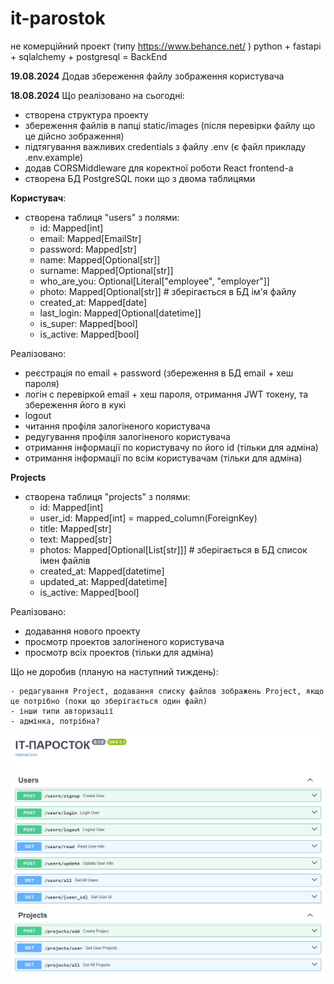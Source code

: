 # it-parostok

не комерційний проект (типу https://www.behance.net/ )
python + fastapi + sqlalchemy + postgresql = BackEnd

**19.08.2024**  Додав збереження файлу зображення користувача

**18.08.2024** Що реалізовано на сьогодні:
- створена структура проекту
- збереження файлів в папці static/images (після перевірки файлу що це дійсно зображення)
- підтягування важливих credentials з файлу .env (є файл прикладу .env.example)
- додав CORSMiddleware для коректної роботи React frontend-a
- створена БД PostgreSQL поки що з двома таблицями

**Користувач**:
- створена таблиця "users" з полями:
    - id: Mapped[int]
    - email: Mapped[EmailStr]
    - password: Mapped[str]
    - name: Mapped[Optional[str]]
    - surname: Mapped[Optional[str]]
    - who_are_you: Optional[Literal["employee", "employer"]]
    - photo: Mapped[Optional[str]]  # зберігається в БД ім'я файлу
    - created_at: Mapped[date]
    - last_login: Mapped[Optional[datetime]]
    - is_super: Mapped[bool]
    - is_active: Mapped[bool]

Реалізовано:
- реєстрація по email + password (збереження в БД email + хеш пароля)
- логін с перевіркой email + хеш пароля, отримання JWT токену, та збереження його в кукі
- logout 
- читання профіля залогіненого користувача
- редугування профіля залогіненого користувача
- отримання інформації по користувачу по його id (тільки для адміна)
- отримання інформації по всім користувачам  (тільки для адміна)

**Projects**
- створена таблиця "projects" з полями:
    - id: Mapped[int]
    - user_id: Mapped[int] = mapped_column(ForeignKey)
    - title: Mapped[str]
    - text: Mapped[str]
    - photos: Mapped[Optional[List[str]]]  # зберігається в БД список імен файлів
    - created_at: Mapped[datetime]
    - updated_at: Mapped[datetime]
    - is_active: Mapped[bool]

Реалізовано:
- додавання нового проекту
- просмотр проектов залогіненого користувача
- просмотр всіх проектов (тільки для адміна)


Що не доробив (планую на наступний тиждень):

    - редагування Project, додавання списку файлов зображень Project, якщо це потрібно (поки що зберігається один файл)
    - інши типи авторизації
    - адмінка, потрібна?

![Screen.jpg](static%2Fimages%2FScreen.jpg)